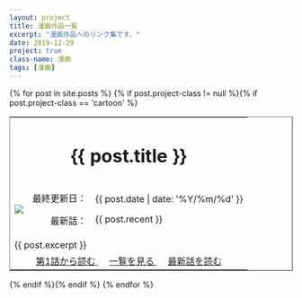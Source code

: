 ```yaml
---
layout: project
title: 漫画作品一覧
excerpt: "漫画作品へのリンク集です。"
date: 2019-12-29
project: true
class-name: 漫画
tags: [漫画]
---
```


<div>
  {% for post in site.posts %}
    {% if post.project-class != null %}{% if post.project-class == 'cartoon' %}
      <div class="content" id="{{ post.aname }}">
        <table border="1" rules="none" cellpadding="15">
          <tr>
            <th colspan="3" align="center">
              <h1>{{ post.title }}</h1>
            </th>
          </tr>
          <tr>
            <td>
              <img src = "{{ site.img }}/{{ post.aname }}-logo.png">
            </td>
            <td align="right">
              <p>最終更新日：</p>
              <p>最新話：</p>
            </td>
            <td>
              <p>{{ post.date | date: '%Y/%m/%d' }}</p>
              <p>{{ post.recent }}</p>
            </td>
          </tr>
          <tr>
            <td colspan="3">
              {{ post.excerpt }}
            </td>
          </tr>
          <tr>
            <td colspan="3" align="center">
              <span style="padding : 10px">
                <a class="btn zoombtn" href="{{ post.url-initial }}">
                  第1話から読む
                </a>
              </span>
              <span style="padding : 10px">
                <a class="btn zoombtn" href="{{ post.url-all }}">
                  一覧を見る
                </a>
              </span>
              <span style="padding : 10px">
                <a class="btn zoombtn" href="{{ post.url-final }}">
                  最新話を読む
                </a>
              </span>
            </td>
          </tr>
        </table>
      </div>
    {% endif %}{% endif %}
  {% endfor %}
</div>


